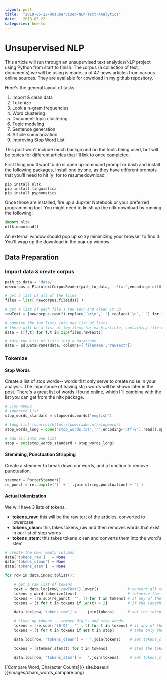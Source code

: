 ```yaml
---
layout: post
title:  "2018-05-22-Unsupervised-NLP-Text-Analytics"
date:   2018-05-22
categories: how-to
---
```


# Unsupervised NLP

This article will run through an unsupervised text analytics/NLP project using Python from start to finish. The corpus (a collection of text, documents) we will be using is made up of 47 news articles from various online sources. They are available for download in my github repository.

Here's the general layout of tasks:
1. Import & clean data
2. Tokenize
3. Look a n-gram frequencies
4. Word clustering
5. Document-topic clustering
6. Topic modeling
7. Sentence generation
8. Article summarization
9. Improving Stop Word List


This post won't include much background on the tools being used, but will be topics for different articles that I'll link to once completed.

First thing you'll want to do is open up command prompt or bash and install the following packages. Install one by one, as they have different prompts that you'll need to hit 'y' for to resume download.

```
pip install nltk
pip install linguistica
pip install pyphonetics
```

Once those are installed, fire up a Jupyter Notebook or your preferred programming tool. You might need to finish up the nltk download by running the following:

```python
import nltk
nltk.download()
```

An external window should pop up so try minimizing your browser to find it. You'll wrap up the download in the pop-up window.
## Data Preparation
### Import data & create corpus

```python
path_to_data = 'data/'
newcorpus = PlaintextCorpusReader(path_to_data, '.*txt',encoding='utf8')

# get a list of all of the files
files = list( newcorpus.fileids() )

# get a list of each file's raw text and clean it up
rawText = [newcorpus.raw(f).replace('\r\n',' ').replace('\n',' ') for f in files]

# combine the two lists into one list of lists
# there will be a list of two items for each article, containing file name and raw text
data = [[f,t] for f,t in zip(files,rawText)]

# turn the list of lists into a dataframe
data = pd.DataFrame(data, columns=['filename','rawText'])
```

### Tokenize
#### Stop Words
Create a list of stop words-- words that only serve to create noise in your analysis. The importance of having stop words will be shown later in the post. There's a great list of words I found [online](https://www.ranks.nl/stopwords), which I"ll combine with the list you can get from the nltk package.

```python
# STOP WORDS
# imported list
stop_words_standard = stopwords.words('english')

# long list [source](https://www.ranks.nl/stopwords)
stop_words_long = open('stop_words.txt','r',encoding='utf-8').read().split('\n')

# add all into one list
stop = set(stop_words_standard + stop_words_long)
```

#### Stemming, Punctuation Stripping
Create a stemmer to break down our words, and a function to remove punctuation.

```python
stemmer = PorterStemmer()
re_punct = re.compile('[' + ''.join(string.punctuation) + ']')

```

#### Actual tokenization

We will have 3 lists of tokens.
- __tokens_raw:__ this will be the raw text of the articles, converted to lowercase
- __tokens_clean:__ this takes tokens_raw and then removes words that exist in our list of stop words
- __tokens_stem:__ this takes tokens_clean and converts them into the word's stem

```python
# create the new, empty columns
data['tokens_raw']   = None
data['tokens_clean'] = None
data['tokens_stem']  = None

for row in data.index.tolist():

    # get a raw list of tokens
    text = data.loc[row,'rawText'].lower()             # convert all text to lowercase
    tokens = word_tokenize(text)                       # tokenize the text, meaning turn text into a list of words
    tokens = [re.sub(re_punct, '', t) for t in tokens] # if any of the words have punctuation in them, remove it
    tokens = [t for t in tokens if len(t) > 2]         # if the length of the token is over 2 letters, keep it

    data.loc[row,'tokens_raw'] = ' '.join(tokens)      # set the tokens_raw column to this list of tokens

    # clean up tokens -- remove digits and stop words
    tokens = [re.sub(r'[0-9]', '' , t) for t in tokens] # if any of the words have digits, remove them
    tokens = [t for t in tokens if not t in stop]       # take only the words/tokens that aren't in the list of stop words

    data.loc[row, 'tokens_clean'] = ' '.join(tokens)    # set tokens_clean to the cleaned up list of tokens

    tokens = [stemmer.stem(t) for t in tokens]          # stem the tokens (take the root of the word)

    data.loc[row, 'tokens_stem'] = ' '.join(tokens)     # set tokens_stem to the stemmed tokens
```



![Compare Word, Character Counts]({{ site.baseurl }}/images/chars_words_compare.png)
